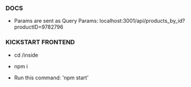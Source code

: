 ### DOCS

- Params are sent as Query Params: localhost:3001/api/products_by_id?productID=9782796

### KICKSTART FRONTEND

- cd /inside

- npm i

- Run this command: 'npm start' 

